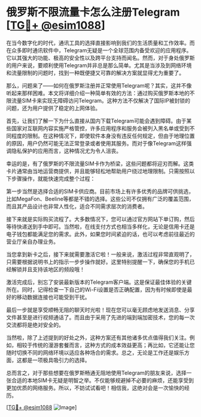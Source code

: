 # 俄罗斯不限流量卡怎么注册Telegram [[TG💪+ @esim1088](https://t.me/s/esim1088)]

在当今数字化的时代，通讯工具的选择直接影响到我们的生活质量和工作效率。而在众多即时通讯软件中，Telegram无疑是一个全球范围内备受欢迎的应用程序。它以其强大的功能、极高的安全性以及跨平台支持而闻名。然而，对于身处俄罗斯的用户来说，要顺利使用Telegram并非总是那么简单。尤其是当涉及到网络环境和流量限制的问题时，找到一种既便捷又可靠的解决方案就显得尤为重要了。

那么，问题来了——如何在俄罗斯注册并正常使用Telegram呢？其实，这并不像听起来那样困难。本文将详细介绍一种简单有效的方法：通过购买俄罗斯本地的不限流量SIM卡来实现无障碍访问Telegram。这种方法不仅解决了国际IP被封锁的问题，还为用户提供了稳定的上网体验。

首先，让我们了解一下为什么直接从国内下载Telegram可能会遇到障碍。由于某些国家对互联网内容实施严格管控，许多应用程序和服务会被列入黑名单或受到不同程度的限制。在这种情况下，即使软件本身没有违反任何规定，但由于地理位置的原因，用户仍然可能无法正常登录或者使用其服务。而对于像Telegram这样强调隐私保护的应用而言，这种情况尤为令人沮丧。

幸运的是，有了俄罗斯的不限流量SIM卡作为桥梁，这些问题都将迎刃而解。这类卡片通常由当地运营商提供，并且能够轻松地帮助用户绕过地理限制。只需按照以下步骤操作，就能快速完成整个过程：

第一步当然是选择合适的SIM卡供应商。目前市场上有许多优秀的品牌可供挑选，比如MegaFon、Beeline等都是不错的选择。这些公司不仅拥有广泛的覆盖范围，而且其产品设计也非常人性化，适合不同需求层次的消费者。

接下来就是实际购买流程了。大多数情况下，您可以通过官方网站下单订购，然后等待快递送到手中即可。当然啦，在线支付方式也相当多样化，无论是信用卡还是电子钱包都能满足您的需求。此外，如果您时间紧迫的话，也可以考虑前往最近的营业厅亲自办理业务。

当您拿到新卡之后，接下来就需要激活它啦！一般来说，激活过程非常直观明了，只需要根据说明书上的指示一步步操作就好。这里特别提醒一下，确保您的手机已经解锁并且支持该地区的频段哦！

激活完成后，别忘了安装最新版本的Telegram客户端。这是保证最佳体验的关键所在。同时，记得检查一下自己的Wi-Fi设置是否正确配置，因为有时候即使是最好的移动数据连接也可能受到干扰。

最后一步就是享受顺畅无阻的聊天时光啦！现在您可以毫无顾虑地发送消息、分享文件甚至是进行视频通话了。而且由于采用了先进的端到端加密技术，您的每一次交流都将是绝对安全的。

当然啦，除了上述提到的好处之外，这种方案还有其他诸多优点值得我们关注。例如，相较于传统的漫游套餐而言，这种方式的成本效益更高；再比如，它还能让您随时切换不同的网络环境以适应各种场合的需求。总之，无论是工作还是娱乐方面，这都是一项极具吸引力的选择。

总而言之，对于那些想要在俄罗斯畅通无阻地使用Telegram的朋友来说，选择一张合适的本地SIM卡无疑是明智之举。不仅能够规避掉不必要的麻烦，还能享受到更加优质的网络服务。所以，不妨试试看吧！相信我，这绝对会是一次愉快的经历。

[[TG💪+ @esim1088](https://t.me/s/esim1088) ![Image](https://i.postimg.cc/4NQfJmqS/Snipaste-2025-05-13-00-14-12.png)]